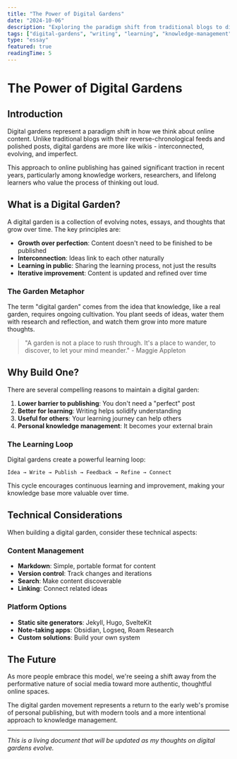 ```yaml
---
title: "The Power of Digital Gardens"
date: "2024-10-06"
description: "Exploring the paradigm shift from traditional blogs to digital gardens - interconnected, evolving, and imperfect spaces for learning in public."
tags: ["digital-gardens", "writing", "learning", "knowledge-management"]
type: "essay"
featured: true
readingTime: 5
---
```


# The Power of Digital Gardens

## Introduction

Digital gardens represent a paradigm shift in how we think about online content. Unlike traditional blogs with their reverse-chronological feeds and polished posts, digital gardens are more like wikis - interconnected, evolving, and imperfect.

This approach to online publishing has gained significant traction in recent years, particularly among knowledge workers, researchers, and lifelong learners who value the process of thinking out loud.

## What is a Digital Garden?

A digital garden is a collection of evolving notes, essays, and thoughts that grow over time. The key principles are:

- **Growth over perfection**: Content doesn't need to be finished to be published
- **Interconnection**: Ideas link to each other naturally
- **Learning in public**: Sharing the learning process, not just the results
- **Iterative improvement**: Content is updated and refined over time

### The Garden Metaphor

The term "digital garden" comes from the idea that knowledge, like a real garden, requires ongoing cultivation. You plant seeds of ideas, water them with research and reflection, and watch them grow into more mature thoughts.

> "A garden is not a place to rush through. It's a place to wander, to discover, to let your mind meander." - Maggie Appleton

## Why Build One?

There are several compelling reasons to maintain a digital garden:

1. **Lower barrier to publishing**: You don't need a "perfect" post
2. **Better for learning**: Writing helps solidify understanding
3. **Useful for others**: Your learning journey can help others
4. **Personal knowledge management**: It becomes your external brain

### The Learning Loop

Digital gardens create a powerful learning loop:

```
Idea → Write → Publish → Feedback → Refine → Connect
```

This cycle encourages continuous learning and improvement, making your knowledge base more valuable over time.

## Technical Considerations

When building a digital garden, consider these technical aspects:

### Content Management

- **Markdown**: Simple, portable format for content
- **Version control**: Track changes and iterations
- **Search**: Make content discoverable
- **Linking**: Connect related ideas

### Platform Options

- **Static site generators**: Jekyll, Hugo, SvelteKit
- **Note-taking apps**: Obsidian, Logseq, Roam Research
- **Custom solutions**: Build your own system

## The Future

As more people embrace this model, we're seeing a shift away from the performative nature of social media toward more authentic, thoughtful online spaces.

The digital garden movement represents a return to the early web's promise of personal publishing, but with modern tools and a more intentional approach to knowledge management.

---

*This is a living document that will be updated as my thoughts on digital gardens evolve.*
